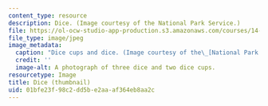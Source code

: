 ```yaml
---
content_type: resource
description: Dice. (Image courtesy of the National Park Service.)
file: https://ol-ocw-studio-app-production.s3.amazonaws.com/courses/14-147-topics-in-game-theory-spring-2005/01bfe23f98c2dd5be2aaaf364eb8aa2c_14-147s05-th.jpg
file_type: image/jpeg
image_metadata:
  caption: "Dice cups and dice. (Image courtesy of the\_[National Park Service](https://www.nps.gov/index.htm).)"
  credit: ''
  image-alt: A photograph of three dice and two dice cups.
resourcetype: Image
title: Dice (thumbnail)
uid: 01bfe23f-98c2-dd5b-e2aa-af364eb8aa2c
---
```

